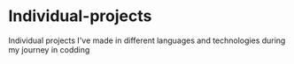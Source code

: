 # Individual-projects
Individual projects I've made in different languages and technologies during my journey in codding 
